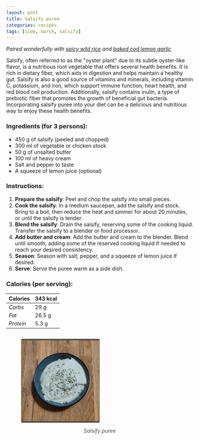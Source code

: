 ```yaml
---
layout: post
title: Salsify puree
categories: recipes
tags: [side, march, salsify]
---
```


*Paired wonderfully with <a href="/recipes/spicy-wild-rice">spicy wild rice</a> and <a href="/recipes/baked-cod-lemon-garlic">baked cod lemon garlic</a>*

Salsify, often referred to as the "oyster plant" due to its subtle oyster-like flavor, is a nutritious root vegetable that offers several health benefits. It is rich in dietary fiber, which aids in digestion and helps maintain a healthy gut. Salsify is also a good source of vitamins and minerals, including vitamin C, potassium, and iron, which support immune function, heart health, and red blood cell production. Additionally, salsify contains inulin, a type of prebiotic fiber that promotes the growth of beneficial gut bacteria. Incorporating salsify puree into your diet can be a delicious and nutritious way to enjoy these health benefits.

### Ingredients (for 3 persons):
- 450 g of salsify (peeled and chopped)
- 300 ml of vegetable or chicken stock
- 50 g of unsalted butter
- 100 ml of heavy cream
- Salt and pepper to taste
- A squeeze of lemon juice (optional)

### Instructions:

1. **Prepare the salsify**: Peel and chop the salsify into small pieces.
2. **Cook the salsify**: In a medium saucepan, add the salsify and stock. Bring to a boil, then reduce the heat and simmer for about 20 minutes, or until the salsify is tender.
3. **Blend the salsify**: Drain the salsify, reserving some of the cooking liquid. Transfer the salsify to a blender or food processor.
4. **Add butter and cream**: Add the butter and cream to the blender. Blend until smooth, adding some of the reserved cooking liquid if needed to reach your desired consistency.
5. **Season**: Season with salt, pepper, and a squeeze of lemon juice if desired.
6. **Serve**: Serve the puree warm as a side dish.

### Calories (per serving):

| **Calories** | 343 kcal |
| ----------- | ----------- |
| *Carbs* | 29 g |
| *Fat* | 26.5 g |
| *Protein* | 5.3 g |

<div style="display: flex; align-items:center; justify-content: center">
<figure>
    <img src="/assets/2025-03-01-salsify-puree/salsify-puree.jpg" alt="description" style="width:50%; margin: 0 auto; border-bottom: 4px solid #4d4d4d;border-top: 4px solid #4d4d4d; border-radius: 4px">
    <figcaption style="margin-top: 10px; color:#4d4d4d; font-style: italic; text-align: center">Salsify puree</figcaption>
</figure>
</div>